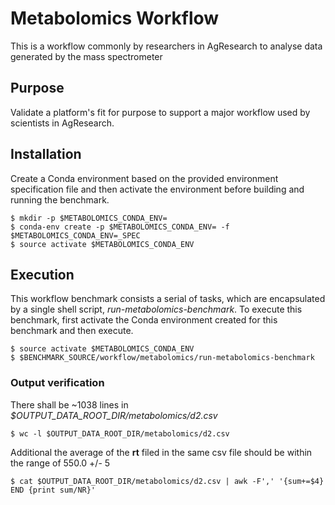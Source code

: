 # Metabolomics Workflow

This is a workflow commonly by researchers in AgResearch to analyse data generated by the mass spectrometer

## Purpose

Validate a platform's fit for purpose to support a major workflow used by scientists in AgResearch.

## Installation

Create a Conda environment based on the provided environment specification file and then activate the environment before building and running the benchmark. 

```
$ mkdir -p $METABOLOMICS_CONDA_ENV=
$ conda-env create -p $METABOLOMICS_CONDA_ENV= -f $METABOLOMICS_CONDA_ENV=_SPEC
$ source activate $METABOLOMICS_CONDA_ENV
```


## Execution

This workflow benchmark consists a serial of tasks, which are encapsulated by a single shell script, *run-metabolomics-benchmark*.  To execute this benchmark, first activate the Conda environment created for this benchmark and then execute.

```
$ source activate $METABOLOMICS_CONDA_ENV
$ $BENCHMARK_SOURCE/workflow/metabolomics/run-metabolomics-benchmark
```

### Output verification

There shall be ~1038 lines in *$OUTPUT_DATA_ROOT_DIR/metabolomics/d2.csv*

```
$ wc -l $OUTPUT_DATA_ROOT_DIR/metabolomics/d2.csv
```

Additional the average of the **rt** filed in the same csv file should be within the range of 550.0 +/- 5

```
$ cat $OUTPUT_DATA_ROOT_DIR/metabolomics/d2.csv | awk -F',' '{sum+=$4} END {print sum/NR}'
```
